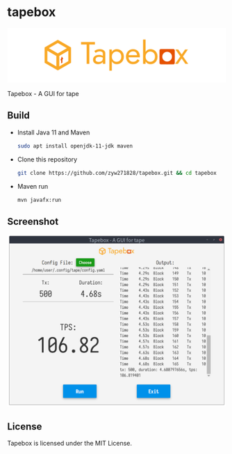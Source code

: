 # tapebox

![logo](res/img/tapebox_logo.png)

Tapebox - A GUI for tape

## Build

* Install Java 11 and Maven

  ```bash
  sudo apt install openjdk-11-jdk maven
  ```

* Clone this repository

  ```bash
  git clone https://github.com/zyw271828/tapebox.git && cd tapebox
  ```

* Maven run

  ```bash
  mvn javafx:run
  ```

## Screenshot

<p align="center"><img src="./res/img/tapebox_screenshot.png" width="512"></p>

## License

Tapebox is licensed under the MIT License.
